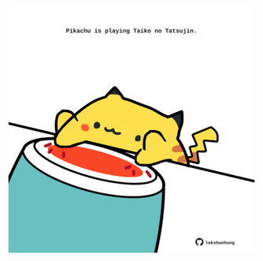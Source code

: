 <!-- built at 20/05/2022, 16:00:47 UTC -->
<p align="center">
  <img width="500" height="500" src="./ReadmeImage.svg">
</p>
